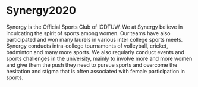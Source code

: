 # Synergy2020

Synergy is the Official Sports Club of IGDTUW. We at Synergy believe in inculcating
the spirit of sports among women. Our teams have also participated and won many laurels in various
inter college sports meets. Synergy conducts intra-college tournaments of volleyball, cricket,
badminton and many more sports. We also regularly conduct events and sports challenges in the 
university, mainly to involve more and more women and give them the push they need to pursue sports
and overcome the hesitation and stigma that is often associated with female participation in sports.
